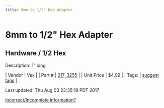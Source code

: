 ```yaml
---
title: 8mm to 1/2" Hex Adapter
---
```


# 8mm to 1/2" Hex Adapter
## Hardware / 1/2 Hex
Description: 	1" long 

| Vendor | Vex | 
| Part # | [217-3255](http://www.vexrobotics.com/vexpro/hardware/217-3255.html) | 
| Unit Price | $4.99 | 
| Tags: | [suggest tags](https://docs.google.com/forms/d/e/1FAIpQLSeWyY8v3RgOty-MyWmh9U0iivNYN_molChYyS-0U-o-kOAv_g/viewform) | 

Last updated: Thu Aug 03 23:35:19 PDT 2017

 [Incorrect/Incomplete information?](https://docs.google.com/forms/d/e/1FAIpQLSeWyY8v3RgOty-MyWmh9U0iivNYN_molChYyS-0U-o-kOAv_g/viewform)